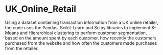 # UK_Online_Retail

Using a dataset containing transaction information from a UK online retailer, the code uses the Pandas, Scikit-Learn and Scipy libraries to implement K-Means and Hierarchical clustering to perform customer segmentation, based on the amount spent by each customer, how recently the customers purchased from the website and how often the customers made purchases from the retailer. 

